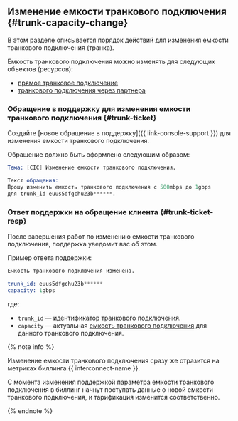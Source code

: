 ## Изменение емкости транкового подключения {#trunk-capacity-change}

В этом разделе описывается порядок действий для изменения емкости транкового подключения (транка).

Емкость транкового подключения можно изменять для следующих объектов (ресурсов):
* [прямое транковое подключение](../../interconnect/concepts/trunk.md)
* [транкового подключения через партнера](../../interconnect/concepts/trunk.md#partner-link) 


### Обращение в поддержку для изменения емкости транкового подключения {#trunk-ticket}

Создайте [новое обращение в поддержку]({{ link-console-support }}) для изменения емкости транкового подключения.

Обращение должно быть оформлено следующим образом:

```s
Тема: [CIC] Изменение емкости транкового подключения.

Текст обращения:
Прошу изменить емкость транкового подключения с 500mbps до 1gbps
для trunk_id euus5dfgchu23b******.
```


### Ответ поддержки на обращение клиента {#trunk-ticket-resp}

После завершения работ по изменению емкости транкового подключения, поддержка уведомит вас об этом.

Пример ответа поддержки:

```s
Емкость транкового подключения изменена.

trunk_id: euus5dfgchu23b******
capacity: 1gbps
```

где: 

* `trunk_id` — идентификатор транкового подключения.
* `capacity` — актуальная [емкость транкового подключения](../../interconnect/concepts/capacity.md) для данного транкового подключения.


{% note info %}

Изменение емкости транкового подключения сразу же отразится на метриках биллинга {{ interconnect-name }}.

С момента изменения поддержкой параметра емкости транкового подключения в биллинг начнут поступать данные о новой емкости транкового подключения, и тарификация изменится соответственно. 

{% endnote %}

